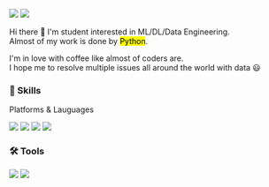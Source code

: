 
<a href = "https://streetlamplee.github.io/" target="_blank"><img src = "https://img.shields.io/badge/BLOG-000000?style=flat-square&logo=GitHub&logoColor=FFFFFF"/></a>
<a href = "mailto: jinintg@gmail.com" target="_blank"><img src = "https://img.shields.io/badge/jinintg@gmail.com-FF6347?style=flat-square&logo=Gmail&logoColor=FFFFFF"/></a>

Hi there 👋 I'm student interested in ML/DL/Data Engineering.<br>
Almost of my work is done by <mark>Python</mark>.

I'm in love with coffee like almost of coders are.<br>
I hope me to resolve multiple issues all around the world with data 😃

### 💪 Skills

Platforms & Lauguages

<img src = "https://img.shields.io/badge/Python-4683b4?style=flat-square&logo=Python&logoColor=FFFFFF"/>  <img src = "https://img.shields.io/badge/pandas-696969?style=flat-square&logo=pandas&logoColor=FFFFFF"/>  <img src = "https://img.shields.io/badge/scikit_learn-FF4500?style=flat-square&logo=scikit-learn&logoColor=FFFFFF"/>  <img src = "https://img.shields.io/badge/PyTorch-FF0000?style=flat-square&logo=PyTorch&logoColor=FFFFFF"/>

### 🛠 Tools

<img src = "https://img.shields.io/badge/Git-FF7F50?style=flat-square&logo=Git&logoColor=FFFFFF"/>  <img src = "https://img.shields.io/badge/Github-000000?style=flat-square&logo=GitHub&logoColor=FFFFFF"/>


<!--
**streetlamplee/streetlamplee** is a ✨ _special_ ✨ repository because its `README.md` (this file) appears on your GitHub profile.

Here are some ideas to get you started:

- 🔭 I’m currently working on ...
- 🌱 I’m currently learning ...
- 👯 I’m looking to collaborate on ...
- 🤔 I’m looking for help with ...
- 💬 Ask me about ...
- 📫 How to reach me: ...
- 😄 Pronouns: ...
- ⚡ Fun fact: ...
-->
